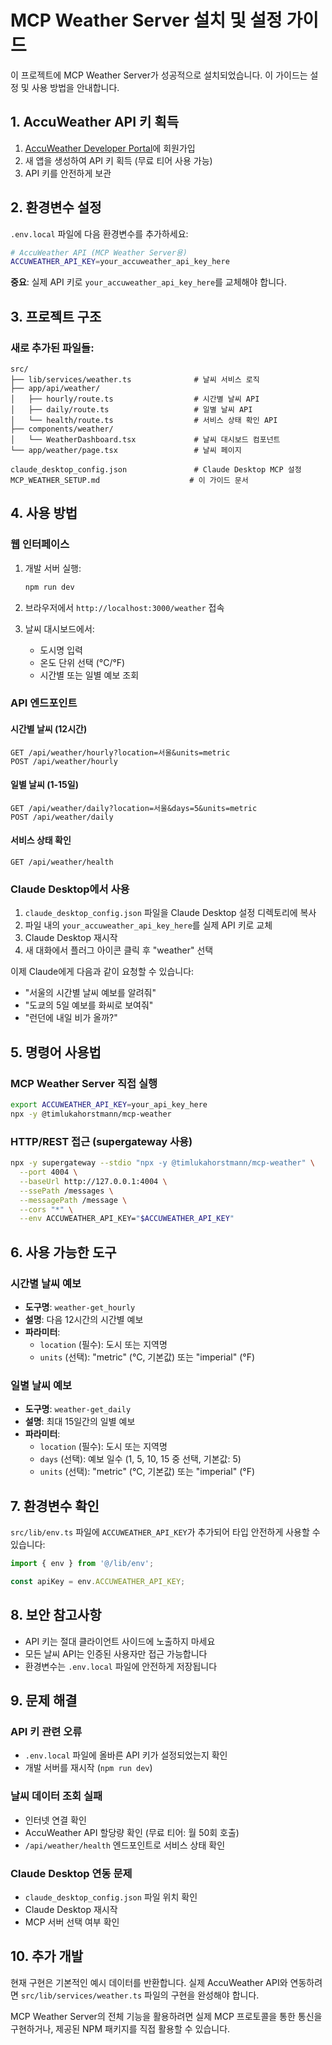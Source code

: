 # MCP Weather Server 설치 및 설정 가이드

이 프로젝트에 MCP Weather Server가 성공적으로 설치되었습니다. 이 가이드는 설정 및 사용 방법을 안내합니다.

## 1. AccuWeather API 키 획득

1. [AccuWeather Developer Portal](https://developer.accuweather.com/)에 회원가입
2. 새 앱을 생성하여 API 키 획득 (무료 티어 사용 가능)
3. API 키를 안전하게 보관

## 2. 환경변수 설정

`.env.local` 파일에 다음 환경변수를 추가하세요:

```bash
# AccuWeather API (MCP Weather Server용)
ACCUWEATHER_API_KEY=your_accuweather_api_key_here
```

**중요**: 실제 API 키로 `your_accuweather_api_key_here`를 교체해야 합니다.

## 3. 프로젝트 구조

### 새로 추가된 파일들:

```
src/
├── lib/services/weather.ts              # 날씨 서비스 로직
├── app/api/weather/
│   ├── hourly/route.ts                  # 시간별 날씨 API
│   ├── daily/route.ts                   # 일별 날씨 API
│   └── health/route.ts                  # 서비스 상태 확인 API
├── components/weather/
│   └── WeatherDashboard.tsx             # 날씨 대시보드 컴포넌트
└── app/weather/page.tsx                 # 날씨 페이지

claude_desktop_config.json               # Claude Desktop MCP 설정
MCP_WEATHER_SETUP.md                    # 이 가이드 문서
```

## 4. 사용 방법

### 웹 인터페이스

1. 개발 서버 실행:
   ```bash
   npm run dev
   ```

2. 브라우저에서 `http://localhost:3000/weather` 접속

3. 날씨 대시보드에서:
   - 도시명 입력
   - 온도 단위 선택 (°C/°F)
   - 시간별 또는 일별 예보 조회

### API 엔드포인트

#### 시간별 날씨 (12시간)
```
GET /api/weather/hourly?location=서울&units=metric
POST /api/weather/hourly
```

#### 일별 날씨 (1-15일)
```
GET /api/weather/daily?location=서울&days=5&units=metric
POST /api/weather/daily
```

#### 서비스 상태 확인
```
GET /api/weather/health
```

### Claude Desktop에서 사용

1. `claude_desktop_config.json` 파일을 Claude Desktop 설정 디렉토리에 복사
2. 파일 내의 `your_accuweather_api_key_here`를 실제 API 키로 교체
3. Claude Desktop 재시작
4. 새 대화에서 플러그 아이콘 클릭 후 "weather" 선택

이제 Claude에게 다음과 같이 요청할 수 있습니다:
- "서울의 시간별 날씨 예보를 알려줘"
- "도쿄의 5일 예보를 화씨로 보여줘"
- "런던에 내일 비가 올까?"

## 5. 명령어 사용법

### MCP Weather Server 직접 실행
```bash
export ACCUWEATHER_API_KEY=your_api_key_here
npx -y @timlukahorstmann/mcp-weather
```

### HTTP/REST 접근 (supergateway 사용)
```bash
npx -y supergateway --stdio "npx -y @timlukahorstmann/mcp-weather" \
  --port 4004 \
  --baseUrl http://127.0.0.1:4004 \
  --ssePath /messages \
  --messagePath /message \
  --cors "*" \
  --env ACCUWEATHER_API_KEY="$ACCUWEATHER_API_KEY"
```

## 6. 사용 가능한 도구

### 시간별 날씨 예보
- **도구명**: `weather-get_hourly`
- **설명**: 다음 12시간의 시간별 예보
- **파라미터**:
  - `location` (필수): 도시 또는 지역명
  - `units` (선택): "metric" (°C, 기본값) 또는 "imperial" (°F)

### 일별 날씨 예보
- **도구명**: `weather-get_daily`
- **설명**: 최대 15일간의 일별 예보
- **파라미터**:
  - `location` (필수): 도시 또는 지역명
  - `days` (선택): 예보 일수 (1, 5, 10, 15 중 선택, 기본값: 5)
  - `units` (선택): "metric" (°C, 기본값) 또는 "imperial" (°F)

## 7. 환경변수 확인

`src/lib/env.ts` 파일에 `ACCUWEATHER_API_KEY`가 추가되어 타입 안전하게 사용할 수 있습니다:

```typescript
import { env } from '@/lib/env';

const apiKey = env.ACCUWEATHER_API_KEY;
```

## 8. 보안 참고사항

- API 키는 절대 클라이언트 사이드에 노출하지 마세요
- 모든 날씨 API는 인증된 사용자만 접근 가능합니다
- 환경변수는 `.env.local` 파일에 안전하게 저장됩니다

## 9. 문제 해결

### API 키 관련 오류
- `.env.local` 파일에 올바른 API 키가 설정되었는지 확인
- 개발 서버를 재시작 (`npm run dev`)

### 날씨 데이터 조회 실패
- 인터넷 연결 확인
- AccuWeather API 할당량 확인 (무료 티어: 월 50회 호출)
- `/api/weather/health` 엔드포인트로 서비스 상태 확인

### Claude Desktop 연동 문제
- `claude_desktop_config.json` 파일 위치 확인
- Claude Desktop 재시작
- MCP 서버 선택 여부 확인

## 10. 추가 개발

현재 구현은 기본적인 예시 데이터를 반환합니다. 실제 AccuWeather API와 연동하려면 `src/lib/services/weather.ts` 파일의 구현을 완성해야 합니다.

MCP Weather Server의 전체 기능을 활용하려면 실제 MCP 프로토콜을 통한 통신을 구현하거나, 제공된 NPM 패키지를 직접 활용할 수 있습니다.
